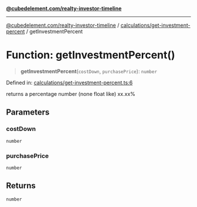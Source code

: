 [**@cubedelement.com/realty-investor-timeline**](../../../index.md)

---

[@cubedelement.com/realty-investor-timeline](../../../modules.md) / [calculations/get-investment-percent](../index.md) / getInvestmentPercent

# Function: getInvestmentPercent()

> **getInvestmentPercent**(`costDown`, `purchasePrice`): `number`

Defined in: [calculations/get-investment-percent.ts:6](https://github.com/kvernon/realty-investor-timeline/blob/806c805529d356deb12c125749ddea89a26850dd/src/calculations/get-investment-percent.ts#L6)

returns a percentage number (none float like) xx.xx%

## Parameters

### costDown

`number`

### purchasePrice

`number`

## Returns

`number`
